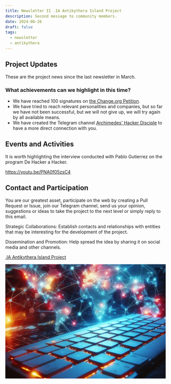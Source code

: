 ```yaml
---
title: Newsletter II .IA Antikythera Island Project
description: Second message to community members.
date: 2024-06-26
draft: false
tags:
  - newsletter
  - antikythera
---
```


## Project Updates

These are the project news since the last newsletter in March.

### What achievements can we highlight in this time?

- We have reached 100 signatures on [the Change.org Petition](https://chng.it/hqCyzBpwgW).
- We have tried to reach relevant personalities and companies, but so far we have not been successful, but we will not give up, we will try again by all available means.
- We have created the Telegram channel [Archimedes' Hacker Disciple](https://t.me/+oAeZGMsePDg2ZDI0) to have a more direct connection with you.

## Events and Activities

It is worth highlighting the interview conducted with Pablo Gutierrez on the program De Hacker a Hacker.

https://youtu.be/PNA0f05zsC4

## Contact and Participation

You are our greatest asset, participate on the web by creating a Pull Request or Issue, join our Telegram channel, send us your opinion, suggestions or ideas to take the project to the next level or simply reply to this email.

Strategic Collaborations: Establish contacts and relationships with entities that may be interesting for the development of the project.

Dissemination and Promotion: Help spread the idea by sharing it on social media and other channels.

[.IA Antikythera Island Project](https://anticitera.deft.work)

<a href="https://anticitera.deft.work">
  <img src="/img/TecladoyPaises.webp" alt="A red backlit computer keyboard, with a world map in the background showing interconnected colored nodes.">
</a>
